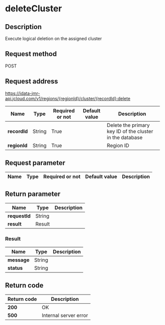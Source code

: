 # deleteCluster


## Description
Execute logical deletion on the assigned cluster

## Request method
POST

## Request address
https://idata-jmr-api.jcloud.com/v1/regions/{regionId}/cluster/{recordId}:delete

|Name|Type|Required or not|Default value|Description|
|---|---|---|---|---|
|**recordId**|String|True||Delete the primary key ID of the cluster in the database|
|**regionId**|String|True||Region ID|

## Request parameter
|Name|Type|Required or not|Default value|Description|
|---|---|---|---|---|


## Return parameter
|Name|Type|Description|
|---|---|---|
|**requestId**|String||
|**result**|Result||


### <a name="Result">Result</a>
|Name|Type|Description|
|---|---|---|
|**message**|String||
|**status**|String||

## Return code
|Return code|Description|
|---|---|
|**200**|OK|
|**500**|Internal server error|
